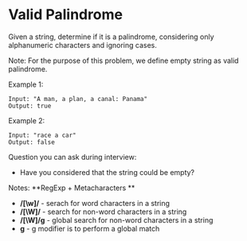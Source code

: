 # Valid Palindrome

Given a string, determine if it is a palindrome, considering only alphanumeric characters and ignoring cases.

Note: For the purpose of this problem, we define empty string as valid palindrome.

Example 1:
```
Input: "A man, a plan, a canal: Panama"
Output: true
```

Example 2:
```
Input: "race a car"
Output: false
```

Question you can ask during interview:
* Have you considered that the string could be empty?


Notes: 
**RegExp + Metacharacters **
 *  **/[\w]/** - serach for word characters in a string
 *  **/[\W]/** - search for non-word characters in a string
 *  **/[\W]/g** - global search for non-word characters in a string
 *  **g** - g modifier is to perform a global match
